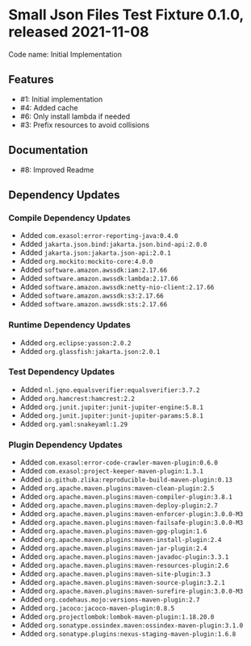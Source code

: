 # Small Json Files Test Fixture 0.1.0, released 2021-11-08

Code name: Initial Implementation

## Features

* #1: Initial implementation
* #4: Added cache
* #6: Only install lambda if needed
* #3: Prefix resources to avoid collisions

## Documentation

* #8: Improved Readme

## Dependency Updates

### Compile Dependency Updates

* Added `com.exasol:error-reporting-java:0.4.0`
* Added `jakarta.json.bind:jakarta.json.bind-api:2.0.0`
* Added `jakarta.json:jakarta.json-api:2.0.1`
* Added `org.mockito:mockito-core:4.0.0`
* Added `software.amazon.awssdk:iam:2.17.66`
* Added `software.amazon.awssdk:lambda:2.17.66`
* Added `software.amazon.awssdk:netty-nio-client:2.17.66`
* Added `software.amazon.awssdk:s3:2.17.66`
* Added `software.amazon.awssdk:sts:2.17.66`

### Runtime Dependency Updates

* Added `org.eclipse:yasson:2.0.2`
* Added `org.glassfish:jakarta.json:2.0.1`

### Test Dependency Updates

* Added `nl.jqno.equalsverifier:equalsverifier:3.7.2`
* Added `org.hamcrest:hamcrest:2.2`
* Added `org.junit.jupiter:junit-jupiter-engine:5.8.1`
* Added `org.junit.jupiter:junit-jupiter-params:5.8.1`
* Added `org.yaml:snakeyaml:1.29`

### Plugin Dependency Updates

* Added `com.exasol:error-code-crawler-maven-plugin:0.6.0`
* Added `com.exasol:project-keeper-maven-plugin:1.3.1`
* Added `io.github.zlika:reproducible-build-maven-plugin:0.13`
* Added `org.apache.maven.plugins:maven-clean-plugin:2.5`
* Added `org.apache.maven.plugins:maven-compiler-plugin:3.8.1`
* Added `org.apache.maven.plugins:maven-deploy-plugin:2.7`
* Added `org.apache.maven.plugins:maven-enforcer-plugin:3.0.0-M3`
* Added `org.apache.maven.plugins:maven-failsafe-plugin:3.0.0-M3`
* Added `org.apache.maven.plugins:maven-gpg-plugin:1.6`
* Added `org.apache.maven.plugins:maven-install-plugin:2.4`
* Added `org.apache.maven.plugins:maven-jar-plugin:2.4`
* Added `org.apache.maven.plugins:maven-javadoc-plugin:3.3.1`
* Added `org.apache.maven.plugins:maven-resources-plugin:2.6`
* Added `org.apache.maven.plugins:maven-site-plugin:3.3`
* Added `org.apache.maven.plugins:maven-source-plugin:3.2.1`
* Added `org.apache.maven.plugins:maven-surefire-plugin:3.0.0-M3`
* Added `org.codehaus.mojo:versions-maven-plugin:2.7`
* Added `org.jacoco:jacoco-maven-plugin:0.8.5`
* Added `org.projectlombok:lombok-maven-plugin:1.18.20.0`
* Added `org.sonatype.ossindex.maven:ossindex-maven-plugin:3.1.0`
* Added `org.sonatype.plugins:nexus-staging-maven-plugin:1.6.8`
